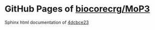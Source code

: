 GitHub Pages of [biocorecrg/MoP3](https://github.com/biocorecrg/MoP3.git)
===
Sphinx html documentation of [4dcbce23](https://github.com/biocorecrg/MoP3/tree/4dcbce23878ed18a5c28a41ae05b5f70615d3082)
